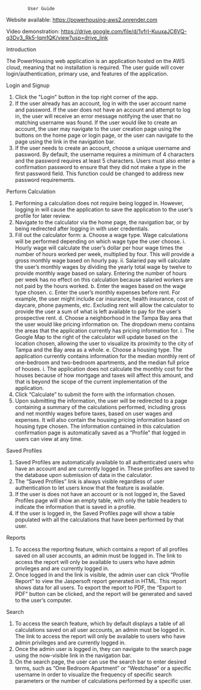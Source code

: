 			User Guide

Website available: https://powerhousing-aws2.onrender.com

Video demonstration: https://drive.google.com/file/d/1vfrI-KuuxaJC6VQ-q3Dv3_Rk5-Iqm1QK/view?usp=drive_link

Introduction

The PowerHousing web application is an application hosted on the AWS cloud, meaning that no installation is required. The user guide will cover login/authentication, primary use, and features of the application.

Login and Signup 
1.	Click the "Login" button in the top right corner of the app.
2.	If the user already has an account, log in with the user account name and password. If the user does not have an account and attempt to log in, the user will receive an error message notifying the user that no matching username was found. If the user would like to create an account, the user may navigate to the user creation page using the buttons on the home page or login page, or the user can navigate to the page using the link in the navigation bar.
3.	If the user needs to create an account, choose a unique username and password. By default, the username requires a minimum of 4 characters and the password requires at least 5 characters. Users must also enter a confirmation password to ensure that they did not make a type in the first password field. This function could be changed to address new password requirements. 
 

Perform Calculation
1.	Performing a calculation does not require being logged in. However, logging in will cause the application to save the application to the user’s profile for later review.
2.	Navigate to the calculator via the home page, the navigation bar, or by being redirected after logging in with user credentials.
3.	Fill out the calculator form:
  a.	Choose a wage type. Wage calculations will be performed depending on which wage type the user choose. 
    i.	Hourly wage will calculate the user’s dollar per hour wage times the number of hours worked per week, multiplied by four. This will provide a gross monthly wage based on hourly pay.
    ii.	Salaried pay will calculate the user’s monthly wages by dividing the yearly total wage by twelve to provide monthly wage based on salary. Entering the number of hours per week has no effect on this calculation because salaried workers are not paid by the hours worked.
  b.	Enter the wages based on the wage type chosen. 
  c.	Enter the user’s monthly expenses before rent. For example, the user might include car insurance, health insurance, cost of daycare, phone payments, etc. Excluding rent will allow the calculator to provide the user a sum of what is left available to pay for the user’s prospective rent. 
  d.	Choose a neighborhood in the Tampa Bay area that the user would like pricing information on. The dropdown menu contains the areas that the application currently has pricing information for. 
  i.	The Google Map to the right of the calculator will update based on the location chosen, allowing the user to visualize its proximity to the city of Tampa and the Bay area as a whole. 
  e.	Choose a housing type. The application currently contains information for the median monthly rent of one-bedroom and two-bedroom apartments, and the median full price of houses. 
  i.	The application does not calculate the monthly cost for the houses because of how mortgage and taxes will affect this amount, and that is beyond the scope of the current implementation of the application. 
4.	Click “Calculate” to submit the form with the information chosen. 
5.	Upon submitting the information, the user will be redirected to a page containing a summary of the calculations performed, including gross and net monthly wages before taxes, based on user wages and expenses. It will also contain the housing pricing information based on housing type chosen. The information contained in this calculation confirmation page is automatically saved as a “Profile” that logged in users can view at any time. 
 
Saved Profiles
1.	Saved Profiles are automatically available to all authenticated users who have an account and are currently logged in. These profiles are saved to the database upon submission of data in the calculator.
2.	The “Saved Profiles” link is always visible regardless of user authentication to let users know that the feature is available. 
3.	If the user is does not have an account or is not logged in, the Saved Profiles page will show an empty table, with only the table headers to indicate the information that is saved in a profile. 
4.	If the user is logged in, the Saved Profiles page will show a table populated with all the calculations that have been performed by that user. 
 
Reports
1.	To access the reporting feature, which contains a report of all profiles saved on all user accounts, an admin must be logged in. The link to access the report will only be available to users who have admin privileges and are currently logged in. 
2.	Once logged in and the link is visible, the admin user can click “Profile Report” to view the Jaspersoft report generated in HTML. This report shows data for all users. To export the report to PDF, the “Export to PDF” button can be clicked, and the report will be generated and saved to the user’s computer. 
 

Search
1.	To access the search feature, which by default displays a table of all calculations saved on all user accounts, an admin must be logged in. The link to access the report will only be available to users who have admin privileges and are currently logged in.
2.	Once the admin user is logged in, they can navigate to the search page using the now-visible link in the navigation bar. 
3.	On the search page, the user can use the search bar to enter desired terms, such as “One Bedroom Apartment” or “Westchase” or a specific username in order to visualize the frequency of specific search parameters or the number of calculations performed by a specific user. 
